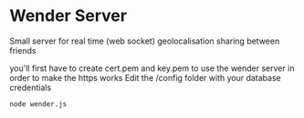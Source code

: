 # Wender Server
Small server for real time (web socket) geolocalisation sharing between friends


you'll first have to create cert.pem and key.pem to use the wender server in order to make the https works
Edit the /config folder with your database credentials 

```bash
node wender.js
```
